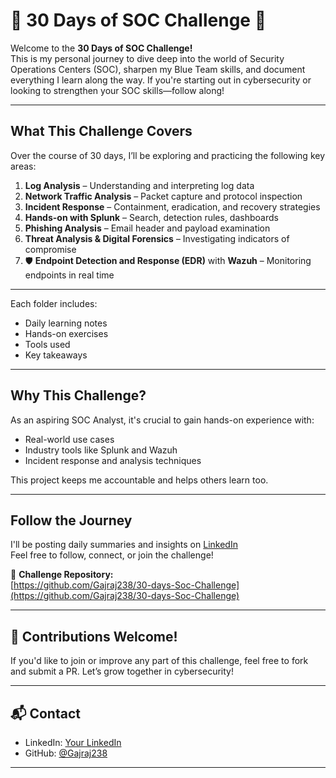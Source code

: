 # 🚨 30 Days of SOC Challenge 🚨

Welcome to the **30 Days of SOC Challenge!**  
This is my personal journey to dive deep into the world of Security Operations Centers (SOC), sharpen my Blue Team skills, and document everything I learn along the way. If you're starting out in cybersecurity or looking to strengthen your SOC skills—follow along!

---

##  What This Challenge Covers

Over the course of 30 days, I’ll be exploring and practicing the following key areas:

1.  **Log Analysis** – Understanding and interpreting log data
2.  **Network Traffic Analysis** – Packet capture and protocol inspection
3.  **Incident Response** – Containment, eradication, and recovery strategies
4.  **Hands-on with Splunk** – Search, detection rules, dashboards
5.  **Phishing Analysis** – Email header and payload examination
6.  **Threat Analysis & Digital Forensics** – Investigating indicators of compromise
7. 🛡 **Endpoint Detection and Response (EDR)** with **Wazuh** – Monitoring endpoints in real time

---

Each folder includes:
-  Daily learning notes
-  Hands-on exercises
-  Tools used
-  Key takeaways

---

##  Why This Challenge?

As an aspiring SOC Analyst, it's crucial to gain hands-on experience with:
- Real-world use cases
- Industry tools like Splunk and Wazuh
- Incident response and analysis techniques

This project keeps me accountable and helps others learn too.

---

##  Follow the Journey

I'll be posting daily summaries and insights on [LinkedIn](https://shorturl.at/n0IW5)  
Feel free to follow, connect, or join the challenge!

📌 **Challenge Repository:**  
[https://github.com/Gajraj238/30-days-Soc-Challenge](https://github.com/Gajraj238/30-days-Soc-Challenge)

---

## 🙌 Contributions Welcome!

If you'd like to join or improve any part of this challenge, feel free to fork and submit a PR. Let’s grow together in cybersecurity!

---

## 📬 Contact

- LinkedIn: [Your LinkedIn](https://shorturl.at/n0IW5)
- GitHub: [@Gajraj238](https://github.com/Gajraj238)

---




